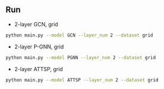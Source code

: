 ## Run
- 2-layer GCN, grid
```bash
python main.py --model GCN --layer_num 2 --dataset grid
```
- 2-layer P-GNN, grid
```bash
python main.py --model PGNN --layer_num 2 --dataset grid
```
- 2-layer ATTSP, grid
```bash
python main.py --model ATTSP --layer_num 2 --dataset grid
```
